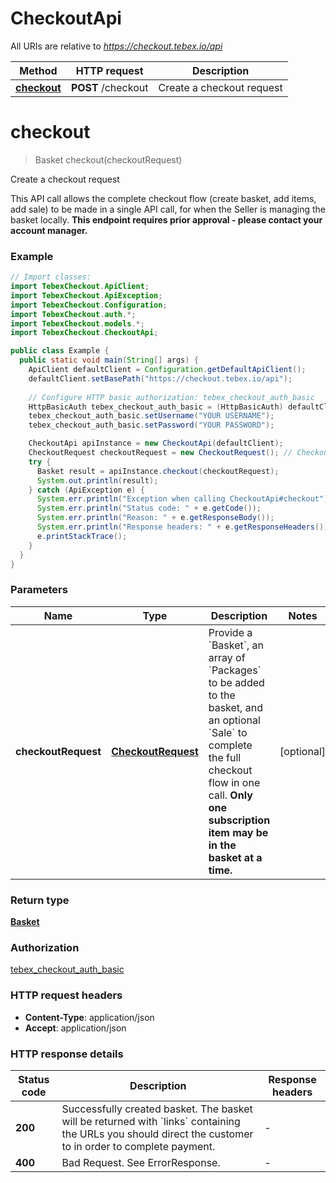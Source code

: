 # CheckoutApi

All URIs are relative to *https://checkout.tebex.io/api*

| Method | HTTP request | Description |
|------------- | ------------- | -------------|
| [**checkout**](CheckoutApi.md#checkout) | **POST** /checkout | Create a checkout request |


<a id="checkout"></a>
# **checkout**
> Basket checkout(checkoutRequest)

Create a checkout request

This API call allows the complete checkout flow (create basket, add items, add sale) to be made in a single API call, for when the Seller is managing the basket locally. **This endpoint requires prior approval - please contact your account manager.**

### Example
```java
// Import classes:
import TebexCheckout.ApiClient;
import TebexCheckout.ApiException;
import TebexCheckout.Configuration;
import TebexCheckout.auth.*;
import TebexCheckout.models.*;
import TebexCheckout.CheckoutApi;

public class Example {
  public static void main(String[] args) {
    ApiClient defaultClient = Configuration.getDefaultApiClient();
    defaultClient.setBasePath("https://checkout.tebex.io/api");
    
    // Configure HTTP basic authorization: tebex_checkout_auth_basic
    HttpBasicAuth tebex_checkout_auth_basic = (HttpBasicAuth) defaultClient.getAuthentication("tebex_checkout_auth_basic");
    tebex_checkout_auth_basic.setUsername("YOUR USERNAME");
    tebex_checkout_auth_basic.setPassword("YOUR PASSWORD");

    CheckoutApi apiInstance = new CheckoutApi(defaultClient);
    CheckoutRequest checkoutRequest = new CheckoutRequest(); // CheckoutRequest | Provide a `Basket`, an array of `Packages` to be added to the basket, and an optional `Sale` to complete the full checkout flow in one call. **Only one subscription item may be in the basket at a time.**
    try {
      Basket result = apiInstance.checkout(checkoutRequest);
      System.out.println(result);
    } catch (ApiException e) {
      System.err.println("Exception when calling CheckoutApi#checkout");
      System.err.println("Status code: " + e.getCode());
      System.err.println("Reason: " + e.getResponseBody());
      System.err.println("Response headers: " + e.getResponseHeaders());
      e.printStackTrace();
    }
  }
}
```

### Parameters

| Name | Type | Description  | Notes |
|------------- | ------------- | ------------- | -------------|
| **checkoutRequest** | [**CheckoutRequest**](CheckoutRequest.md)| Provide a &#x60;Basket&#x60;, an array of &#x60;Packages&#x60; to be added to the basket, and an optional &#x60;Sale&#x60; to complete the full checkout flow in one call. **Only one subscription item may be in the basket at a time.** | [optional] |

### Return type

[**Basket**](Basket.md)

### Authorization

[tebex_checkout_auth_basic](../README.md#tebex_checkout_auth_basic)

### HTTP request headers

 - **Content-Type**: application/json
 - **Accept**: application/json

### HTTP response details
| Status code | Description | Response headers |
|-------------|-------------|------------------|
| **200** | Successfully created basket. The basket will be returned with &#x60;links&#x60; containing the URLs you should direct the customer to in order to complete payment. |  -  |
| **400** | Bad Request. See ErrorResponse. |  -  |

